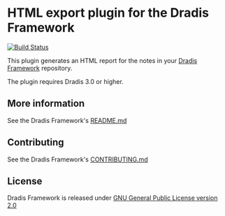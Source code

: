 HTML export plugin for the Dradis Framework
===========================================

[![Build Status](https://secure.travis-ci.org/dradis/dradis-html_export.png?branch=master)](http://travis-ci.org/spree/spree_paypal_express)


This plugin generates an HTML report for the notes in your [Dradis Framework](https://github.com/dradis/dradisframework) repository.

The plugin requires Dradis 3.0 or higher.


More information
----------------

See the Dradis Framework's [README.md](https://github.com/dradis/dradisframework/blob/master/README.md)


Contributing
------------

See the Dradis Framework's [CONTRIBUTING.md](https://github.com/dradis/dradisframework/blob/master/CONTRIBUTING.md)


License
-------

Dradis Framework is released under [GNU General Public License version 2.0](http://www.gnu.org/licenses/old-licenses/gpl-2.0.html)
